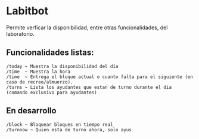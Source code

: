 # Labitbot
Permite verficar la disponibilidad, entre otras funcionalidades, del laboratorio.

## Funcionalidades listas:
```
/today ~ Muestra la disponibilidad del día
/time  ~ Muestra la hora
/time  ~ Entrega el bloque actual o cuanto falta para el siguiente (en caso de recreo/almuerzo).
/turns ~ Lista los ayudantes que estan de turno durante el dia (comando exclusivo para ayudantes)
```
## En desarrollo
```
/block ~ Bloquear bloques en tiempo real
/turnnow ~ Quien esta de turno ahora, solo ayus
```

